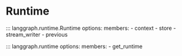 # Runtime

::: langgraph.runtime.Runtime
    options:
      members:
        - context
        - store
        - stream_writer
        - previous

::: langgraph.runtime
    options:
      members:
        - get_runtime
